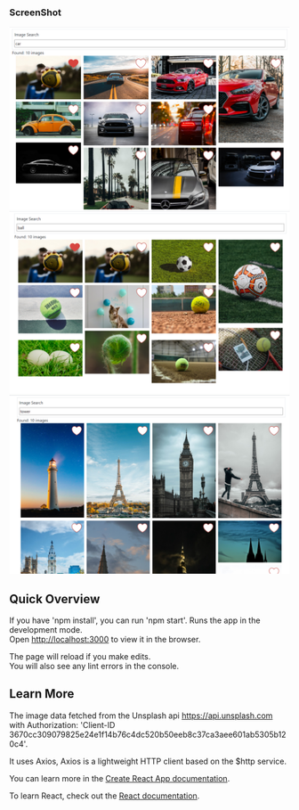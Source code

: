 

### ScreenShot

![Image](screenshots/Screenshot_1.png)
![Image](screenshots/Screenshot_2.png)
![Image](screenshots/Screenshot_3.png)

## Quick Overview
If you have 'npm install', you can run 'npm start'.
Runs the app in the development mode.<br />
Open [http://localhost:3000](http://localhost:3000) to view it in the browser.

The page will reload if you make edits.<br />
You will also see any lint errors in the console.


## Learn More
 
The image data fetched from the Unsplash api https://api.unsplash.com with Authorization: 'Client-ID 3670cc309079825e24e1f14b76c4dc520b50eeb8c37ca3aee601ab5305b120c4'.

It uses Axios, Axios is a lightweight HTTP client based on the $http service.

You can learn more in the [Create React App documentation](https://facebook.github.io/create-react-app/docs/getting-started).

To learn React, check out the [React documentation](https://reactjs.org/).

